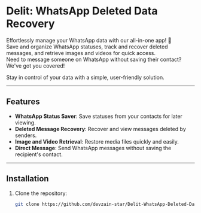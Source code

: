# Delit: WhatsApp Deleted Data Recovery

Effortlessly manage your WhatsApp data with our all-in-one app! 🚀  
Save and organize WhatsApp statuses, track and recover deleted messages, and retrieve images and videos for quick access.  
Need to message someone on WhatsApp without saving their contact? We've got you covered!  

Stay in control of your data with a simple, user-friendly solution.  

---

## Features
- **WhatsApp Status Saver**: Save statuses from your contacts for later viewing.  
- **Deleted Message Recovery**: Recover and view messages deleted by senders.  
- **Image and Video Retrieval**: Restore media files quickly and easily.  
- **Direct Message**: Send WhatsApp messages without saving the recipient's contact.  

---

## Installation
1. Clone the repository:  
   ```bash
   git clone https://github.com/devzain-star/Delit-WhatsApp-Deleted-Data-Recovery.git
